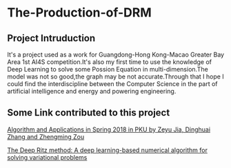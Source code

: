 # The-Production-of-DRM
## Project Intruduction
It's a project used as a work for Guangdong-Hong Kong-Macao Greater Bay Area 1st AI4S competition.It's also my first time to use the knowledge of Deep Learning to solve some Possion Equation in multi-dimension.The model was not so good,the graph may be not accurate.Through that I hope I could find the interdiscipline between the Computer Science in the part of artificial intelligence and energy and powering engineering.
## Some Link contributed to this project
[Algorithm and Applications in Spring 2018 in PKU by Zeyu Jia, Dinghuai Zhang and Zhengming Zou](https://github.com/ZeyuJia/DeepRitzMethod)

[The Deep Ritz method: A deep learning-based numerical algorithm for solving variational problems](https://arxiv.org/abs/1710.00211)
